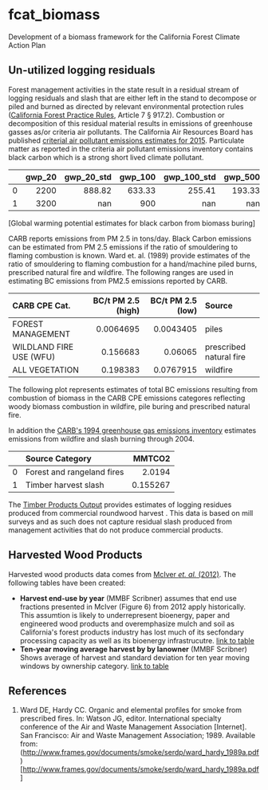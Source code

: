 # fcat_biomass
Development of a biomass framework for the California Forest Climate Action Plan

## Un-utilized logging residuals

Forest management activities in the state result in a residual stream of logging residuals and slash that are either left in the stand to decompose or piled and burned as directed by relevant environmental protection rules ([California Forest Practice Rules](http://calfire.ca.gov/resource_mgt/downloads/2013_FP_Rulebook_with_Tech_RuleNo1.pdf), Article 7 &sect; 917.2). Combustion or decomposition of this residual material results in emissions of greenhouse gasses as/or criteria air pollutants. The California Air Resources Board has published [criterial air pollutant emissions estimates for 2015](http://www.arb.ca.gov/ei/emissiondata.htm). Particulate matter as reported in the criteria air pollutant emissions inventory contains black carbon which is a strong short lived climate pollutant.

|    |   gwp_20 |   gwp_20_std |   gwp_100 |   gwp_100_std |   gwp_500 |   gwp_500_std | source                          |
|---:|---------:|-------------:|----------:|--------------:|----------:|--------------:|:--------------------------------|
|  0 |     2200 |       888.82 |    633.33 |        255.41 |    193.33 |         77.67 | Fuglestvedt2000                 |
|  1 |     3200 |       nan    |    900    |        nan    |    nan    |        nan    | CaliforniaAirResourcesBoard2015 |
[Global warming potential estimates for black carbon from biomass buring]

CARB reports emissions from PM 2.5 in tons/day. Black Carbon emissions can be estimated from PM 2.5 emissions if the ratio of smouldering to flaming combustion is known. Ward et. al. (1989) provide estimates of the ratio of smouldering to flaming combustion for a hand/machine piled burns, prescribed natural fire and wildfire. The following ranges are used in estimating BC emissions from PM2.5 emissions reported by CARB.

| CARB CPE Cat.           |   BC/t PM 2.5 (high) |   BC/t PM 2.5 (low) | Source                  |
|:------------------------|---------------------:|--------------------:|:------------------------|
| FOREST MANAGEMENT       |            0.0064695 |           0.0043405 | piles                   |
| WILDLAND FIRE USE (WFU) |            0.156683  |           0.06065   | prescribed natural fire |
| ALL VEGETATION          |            0.198383  |           0.0767915 | wildfire                |

The following plot represents estimates of total BC emissions resulting from combustion of biomass in the CARB CPE emissions categores reflecting woody biomass combustion in wildfire, pile buring and prescribed natural fire.



In addition the [CARB's 1994 greenhouse gas emissions inventory](http://www.arb.ca.gov/cc/inventory/archive/tables/net_co2_flux_2007-11-19.pdf) estimates emissions from wildfire and slash burning through 2004. 

|    | Source Category            |   MMTCO2 |
|---:|:---------------------------|---------:|
|  0 | Forest and rangeland fires | 2.0194   |
|  1 | Timber harvest slash       | 0.155267 |

The [Timber Products Output](http://srsfia2.fs.fed.us/php/tpo_2009/tpo_rpa_int1.php) provides estimates of logging residues produced from commercial roundwood harvest . This data is based on mill surveys and as such does not capture residual slash produced from management activities that do not produce commercial products.  

## Harvested Wood Products
Harvested wood products data comes from [McIver *et. al.* (2012)](https://docs.google.com/uc?id=0B9-9Vlx0SkkFMkhFZUN5X2djbms&export=download). The following tables have been created:

* **Harvest end-use by year** (MMBF Scribner) assumes that end use fractions presented in McIver (Figure 6) from 2012 apply historically. This assumtion is likely to underrepresent bioenergy, paper and engineered wood products and overemphasize mulch and soil as California's forest products industry has lost much of its secfondary processing capacity as well as its bioenergy infrastrucutre. [link to table](https://github.com/peteWT/fcat_biomass/blob/56770d7d2cd5a38b5f592a45cbcb74d133c7e53f/pd/hrv_by_enduse.csv)
* **Ten-year moving average harvest by by lanowner** (MMBF Scribner) Shows average of harvest and standard deviation for ten year moving windows by ownership category. [link to table](https://github.com/peteWT/fcat_biomass/blob/56770d7d2cd5a38b5f592a45cbcb74d133c7e53f/pd/tenyear_harv.csv)

## References
1. Ward DE, Hardy CC. Organic and elemental profiles for smoke from prescribed fires. In: Watson JG, editor. International specialty conference of the Air and Waste Management Association [Internet]. San Francisco: Air and Waste Management Association; 1989. Available from: (http://www.frames.gov/documents/smoke/serdp/ward_hardy_1989a.pdf)[http://www.frames.gov/documents/smoke/serdp/ward_hardy_1989a.pdf]